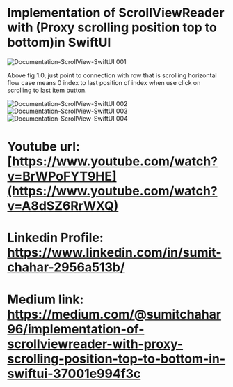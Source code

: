 
#  Implementation of ScrollViewReader with (Proxy scrolling position top to bottom)in SwiftUI


![Documentation-ScrollView-SwiftUI 001](https://github.com/user-attachments/assets/ce83a42b-597b-4ea5-8251-415d234256a9)

Above fig 1.0, just point to connection with row that is scrolling horizontal flow case means 0 index to last position of index when use click on scrolling to last item button.

![Documentation-ScrollView-SwiftUI 002](https://github.com/user-attachments/assets/393f104d-e94c-48f6-960b-f7df34fa273c)
![Documentation-ScrollView-SwiftUI 003](https://github.com/user-attachments/assets/975ebac8-9cd6-416d-873c-a485e617576d)
![Documentation-ScrollView-SwiftUI 004](https://github.com/user-attachments/assets/b6ef0f0f-d256-41ba-a4e2-580a297d025b)

# Youtube url: [https://www.youtube.com/watch?v=BrWPoFYT9HE](https://www.youtube.com/watch?v=A8dSZ6RrWXQ)

# Linkedin Profile: https://www.linkedin.com/in/sumit-chahar-2956a513b/

# Medium link: https://medium.com/@sumitchahar96/implementation-of-scrollviewreader-with-proxy-scrolling-position-top-to-bottom-in-swiftui-37001e994f3c

